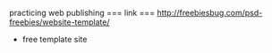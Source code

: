 practicing web publishing
=== link ===
http://freebiesbug.com/psd-freebies/website-template/
- free template site
